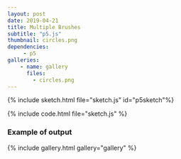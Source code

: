 ```yaml
---
layout: post
date: 2019-04-21
title: Multiple Brushes
subtitle: "p5.js"
thumbnail: circles.png
dependencies:
     - p5
galleries:
    - name: gallery
      files:
        - circles.png
---
```


<script src="utils.js"></script>
<script src="shape.js"></script>
<script src="brush.js"></script>
{% include sketch.html file="sketch.js" id="p5sketch"%}

{% include code.html file="sketch.js" %}


### Example of output
{% include gallery.html gallery="gallery" %}
